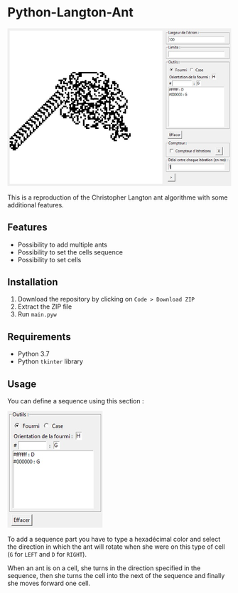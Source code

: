 # Python-Langton-Ant
![Preview image](./preview/preview.jpg)

This is a reproduction of the Christopher Langton ant algorithme with some additional features.
## Features
- Possibility to add multiple ants
- Possibility to set the cells sequence
- Possibility to set cells
## Installation
1. Download the repository by clicking on `Code > Download ZIP`
2. Extract the ZIP file
3. Run `main.pyw`
## Requirements
- Python 3.7
- Python `tkinter` library
## Usage
You can define a sequence using this section :

![Tools section](./preview/images/1.jpg)

To add a sequence part you have to type a hexadécimal color and select the direction in which the ant will rotate when she were on this type of cell (`G` for `LEFT` and `D` for `RIGHT`).

When an ant is on a cell, she turns in the direction specified in the sequence, then she turns the cell into the next of the sequence and finally she moves forward one cell.